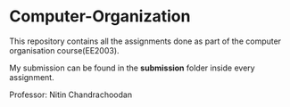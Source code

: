 # Computer-Organization

This repository contains all the assignments done as part of the computer organisation course(EE2003).

My submission can be found in the **submission** folder inside every assignment.

Professor: Nitin Chandrachoodan
